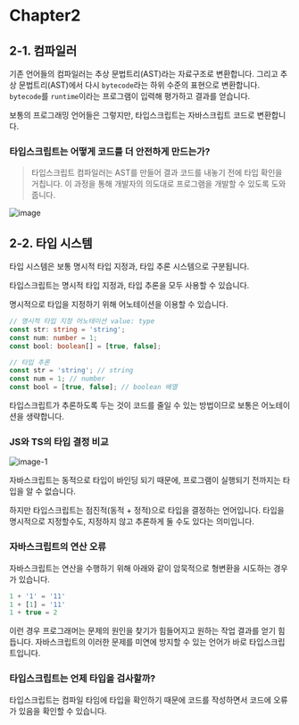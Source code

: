 # Chapter2

## 2-1. 컴파일러

기존 언어들의 컴파일러는 추상 문법트리(AST)라는 자료구조로 변환합니다. 그리고 추상 문법트리(AST)에서 다시 `bytecode`라는 하위 수준의 표현으로 변환합니다. `bytecode`를 `runtime`이라는 프로그램이 입력해 평가하고 결과를 얻습니다.

보통의 프로그래밍 언어들은 그렇지만, 타입스크립트는 자바스크립트 코드로 변환합니다.

### **타입스크립트는 어떻게 코드를 더 안전하게 만드는가?**

> 타입스크립트 컴파일러는 AST를 만들어 결과 코드를 내놓기 전에 타입 확인을 거칩니다.
이 과정을 통해 개발자의 의도대로 프로그램을 개발할 수 있도록 도와줍니다.

![image](https://github.com/KwanBeom/Typescript-Programming-Study/assets/126222927/22f49ca3-f928-43ca-bdb8-e8e9db20891f)


## 2-2. 타입 시스템

타입 시스템은 보통 명시적 타입 지정과, 타입 추론 시스템으로 구분됩니다.

타입스크립트는 명시적 타입 지정과, 타입 추론을 모두 사용할 수 있습니다.

명시적으로 타입을 지정하기 위해 어노테이션을 이용할 수 있습니다.

```ts
// 명시적 타입 지정 어노테이션 value: type
const str: string = 'string';
const num: number = 1;
const bool: boolean[] = [true, false];

// 타입 추론
const str = 'string'; // string
const num = 1; // number
const bool = [true, false]; // boolean 배열
```

타입스크립트가 추론하도록 두는 것이 코드를 줄일 수 있는 방법이므로 보통은 어노테이션을 생략합니다.

### JS와 TS의 타입 결정 비교

![image-1](https://github.com/KwanBeom/Typescript-Programming-Study/assets/126222927/639b0718-fa64-4daa-b24b-e700df148604)


자바스크립트는 동적으로 타입이 바인딩 되기 때문에, 프로그램이 실행되기 전까지는 타입을 알 수 없습니다.

하지만 타입스크립트는 점진적(동적 + 정적)으로 타입을 결정하는 언어입니다.
타입을 명시적으로 지정할수도, 지정하지 않고 추론하게 둘 수도 있다는 의미입니다.


### 자바스크립트의 연산 오류
자바스크립트는 연산을 수행하기 위해 아래와 같이 암묵적으로 형변환을 시도하는 경우가 있습니다.

```js
1 + '1' = '11'
1 + [1] = '11'
1 + true = 2
```

이런 경우 프로그래머는 문제의 원인을 찾기가 힘들어지고 원하는 작업 결과를 얻기 힘듭니다.
자바스크립트의 이러한 문제를 미연에 방지할 수 있는 언어가 바로 타입스크립트입니다.

### 타입스크립트는 언제 타입을 검사할까?
타입스크립트는 컴파일 타임에 타입을 확인하기 때문에 코드를 작성하면서 코드에 오류가 있음을 확인할 수 있습니다. 
